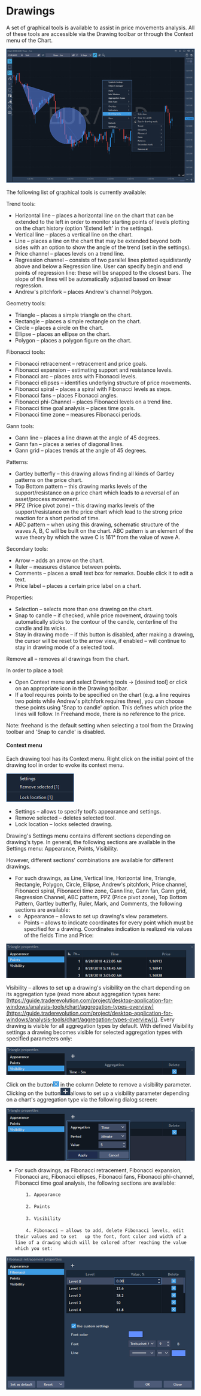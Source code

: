 # Drawings


A set of graphical tools is available to assist in price movements analysis. All of these tools are accessible via the Drawing toolbar or through the Context menu of the Chart.

![](../../../.gitbook/assets/drawings.png)

The following list of graphical tools is currently available:

Trend tools:

* Horizontal line – places a horizontal line on the chart that can be extended to the left in order to monitor starting points of levels plotting on the chart history \(option 'Extend left' in the settings\).
* Vertical line – places a vertical line on the chart.
* Line – places a line on the chart that may be extended beyond both sides with an option to show the angle of the trend \(set in the settings\).
* Price channel – places levels on a trend line.
* Regression channel – consists of two parallel lines plotted equidistantly above and below a Regression line. User can specify begin and end points of regression line: these will be snapped to the closest bars. The slope of the lines will be automatically adjusted based on linear regression.
* Andrew's pitchfork – places Andrew's channel Polygon.

Geometry tools:

* Triangle – places a simple triangle on the chart.
* Rectangle – places a simple rectangle on the chart.
* Circle – places a circle on the chart.
* Ellipse – places an ellipse on the chart.
* Polygon – places a polygon figure on the chart.

Fibonacci tools:

* Fibonacci retracement – retracement and price goals.
* Fibonacci expansion – estimating support and resistance levels.
* Fibonacci arc – places arcs with Fibonacci levels.
* Fibonacci ellipses – identifies underlying structure of price movements.
* Fibonacci spiral – places a spiral with Fibonacci levels as steps.
* Fibonacci fans – places Fibonacci angles.
* Fibonacci phi-Channel – places Fibonacci levels on a trend line.
* Fibonacci time goal analysis – places time goals.
* Fibonacci time zone – measures Fibonacci periods.

Gann tools:

* Gann line – places a line drawn at the angle of 45 degrees.
* Gann fan – places a series of diagonal lines.
* Gann grid – places trends at the angle of 45 degrees.

Patterns:

* Gartley butterfly – this drawing allows finding all kinds of Gartley patterns on the price chart.
* Top Bottom pattern – this drawing marks levels of the support/resistance on a price chart which leads to a reversal of an asset/process movement.
* PPZ \(Price pivot zone\) – this drawing marks levels of the support/resistance on the price chart which lead to the strong price reaction for a short period of time.
* ABC pattern – when using this drawing, schematic structure of the waves A, B, C will be built on the chart. ABC pattern is an element of the wave theory by which the wave C is 161° from the value of wave A.

Secondary tools:

* Arrow – adds an arrow on the chart.
* Ruler – measures distance between points.
* Comments – places a small text box for remarks. Double click it to edit a text.
* Price label – places a certain price label on a chart.

Properties:

* Selection – selects more than one drawing on the chart.
* Snap to candle – if checked, while price movement, drawing tools automatically sticks to the contour of the candle, centerline of the candle and its wicks.
* Stay in drawing mode – if this button is disabled, after making a drawing, the cursor will be reset to the arrow view, if enabled – will continue to stay in drawing mode of a selected tool.

Remove all – removes all drawings from the chart.

In order to place a tool:

* Open Context menu and select Drawing tools -&gt; \[desired tool\] or click on an appropriate icon in the Drawing toolbar.
* If a tool requires points to be specified on the chart \(e.g. a line requires two points while Andrew's pitchfork requires three\), you can choose these points using 'Snap to candle' option. This defines which price the lines will follow. In Freehand mode, there is no reference to the price.

Note: freehand is the default setting when selecting a tool from the Drawing toolbar and 'Snap to candle' is disabled.

#### Context menu

Each drawing tool has its Context menu. Right click on the initial point of the drawing tool in order to evoke its context menu.

![](../../../.gitbook/assets/20.png)

* Settings – allows to specify tool’s appearance and settings.
* Remove selected – deletes selected tool.
* Lock location – locks selected drawing.

Drawing's Settings menu contains different sections depending on drawing's type. In general, the following sections are available in the Settings menu: Appearance, Points, Visibility.

However, different sections' combinations are available for different drawings.

* For such drawings, as Line, Vertical line, Horizontal line, Triangle, Rectangle, Polygon, Circle, Ellipse, Andrew's pitchfork, Price channel, Fibonacci spiral, Fibonacci time zone, Gann line, Gann fan, Gann grid, Regression Channel, ABC pattern, PPZ \(Price pivot zone\), Top Bottom Pattern, Gartley butterfly, Ruler, Mark, and Comments, the following sections are available:
* * Appearance – allows to set up drawing's view parameters.
  * Points – allows to indicate coordinates for every point which must be specified for a drawing. Coordinates indication is realized via values of the fields Time and Price:

![](../../../.gitbook/assets/21.png)


Visibility – allows to set up a drawing's visibility on the chart depending on its aggregation type \(read more about aggregation types here: [https://guide.traderevolution.com/project/desktop-application-for-windows/analysis-tools/chart/aggregation-types-overview](https://guide.traderevolution.com/project/desktop-application-for-windows/analysis-tools/chart/aggregation-types-overview)\). Every drawing is visible for all aggregation types by default. With defined Visibility settings a drawing becomes visible for selected aggregation types with specified parameters only:

![](../../../.gitbook/assets/22.png)


Click on the button![](../../../.gitbook/assets/23%20%281%29.png)
in the column Delete to remove a visibility parameter. Clicking on the button![](../../../.gitbook/assets/24%20%281%29.png)allows to set up a visibility parameter depending on a chart's aggregation type via the following dialog screen:

![](../../../.gitbook/assets/25%20%281%29.png)

* For such drawings, as Fibonacci retracement, Fibonacci expansion, Fibonacci arc, Fibonacci ellipses, Fibonacci fans, Fibonacci phi-channel, Fibonacci time goal analysis, the following sections are available:

          1. Appearance

          2. Points

          3. Visibility

          4. Fibonacci – allows to add, delete Fibonacci levels, edit their values and to set   up the font, font color and width of a line of a drawing which will be colored after reaching the value which you set:

![](../../../.gitbook/assets/26%20%281%29.png)
